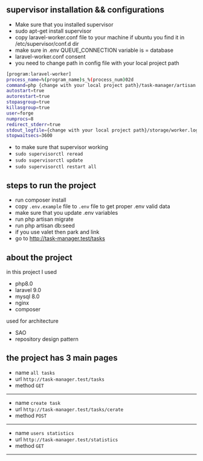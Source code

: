
## supervisor installation && configurations

- Make sure that you installed supervisor 
- sudo apt-get install supervisor
- copy laravel-worker.conf file to your machine if ubuntu you find it in /etc/supervisor/conf.d dir
- make sure in .env QUEUE_CONNECTION  variable is = database
- laravel-worker.conf consent
- you need to change path in config file with your local project path
```bash 
[program:laravel-worker]
process_name=%(program_name)s_%(process_num)02d
command=php {change with your local project path}/task-manager/artisan queue:work --sleep=3 --tries=3 --max-time=3600
autostart=true
autorestart=true
stopasgroup=true
killasgroup=true
user=forge
numprocs=8
redirect_stderr=true
stdout_logfile={change with your local project path}/storage/worker.log
stopwaitsecs=3600 
```
- to make sure that supervisor working
- `sudo supervisorctl reread`
- `sudo supervisorctl update`
- `sudo supervisorctl restart all`


## steps to run the project


- run composer install
- copy `.env.example` file to `.env` file to get proper .env valid data
- make sure that you update .env variables
- run php artisan migrate
- run php artisan db:seed
- if you use valet then park and link 
- go to http://task-manager.test/tasks

## about the project
in this project I used
- php8.0
- laravel 9.0
- mysql 8.0
- nginx
- composer

used for architecture
- SAO
- repository design pattern

the project has 3 main pages
--------------------------------------
- name `all tasks`
- url `http://task-manager.test/tasks`
- method `GET`
-----------------------------------------
- name `create task`
- url `http://task-manager.test/tasks/cerate`
- method `POST`
-----------------------------------------
- name `users statistics`
- url `http://task-manager.test/statistics`
- method `GET`
-----------------------------------------

